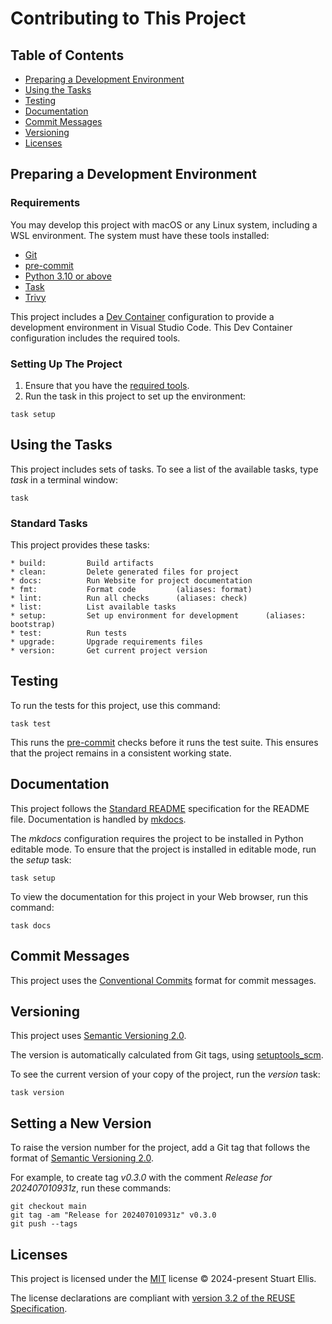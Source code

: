 <!--
SPDX-FileCopyrightText: 2024-present Stuart Ellis <stuart@stuartellis.name>

SPDX-License-Identifier: MIT
-->

# Contributing to This Project

## Table of Contents

- [Preparing a Development Environment](#preparing-a-development-environment)
- [Using the Tasks](#using-the-tasks)
- [Testing](#testing)
- [Documentation](#documentation)
- [Commit Messages](#commit-messages)
- [Versioning](#versioning)
- [Licenses](#licenses)

## Preparing a Development Environment

### Requirements

You may develop this project with macOS or any Linux system, including a WSL environment. The system must have these tools installed:

- [Git](https://www.git-scm.com/)
- [pre-commit](https://pre-commit.com)
- [Python 3.10 or above](https://www.python.org/)
- [Task](https://taskfile.dev/)
- [Trivy](https://aquasecurity.github.io/trivy)

This project includes a [Dev Container](https://code.visualstudio.com/docs/devcontainers/containers) configuration to provide a development environment in Visual Studio Code. This Dev Container configuration includes the required tools.

### Setting Up The Project

1. Ensure that you have the [required tools](#requirements).
2. Run the task in this project to set up the environment:

```shell
task setup
```

## Using the Tasks

This project includes sets of tasks. To see a list of the available tasks, type *task* in a terminal window:

```shell
task
```

### Standard Tasks

This project provides these tasks:

```shell
* build:         Build artifacts
* clean:         Delete generated files for project
* docs:          Run Website for project documentation
* fmt:           Format code         (aliases: format)
* lint:          Run all checks      (aliases: check)
* list:          List available tasks
* setup:         Set up environment for development      (aliases: bootstrap)
* test:          Run tests
* upgrade:       Upgrade requirements files
* version:       Get current project version
```

## Testing

To run the tests for this project, use this command:

```shell
task test
```

This runs the [pre-commit](https://pre-commit.com/) checks before it runs the test suite. This ensures that the project remains in a consistent working state.

## Documentation

This project follows the [Standard README](https://github.com/RichardLitt/standard-readme) specification for the README file. Documentation is handled by [mkdocs](https://www.mkdocs.org).

The *mkdocs* configuration requires the project to be installed in Python editable mode. To ensure that the project is installed in editable mode, run the *setup* task:

```shell
task setup
```

To view the documentation for this project in your Web browser, run this command:

```shell
task docs
```

## Commit Messages

This project uses the [Conventional Commits](https://www.conventionalcommits.org/en/v1.0.0/) format for commit messages.

## Versioning

This project uses [Semantic Versioning 2.0](https://semver.org/spec/v2.0.0.html).

The version is automatically calculated from Git tags, using [setuptools_scm](https://setuptools-scm.readthedocs.io).

To see the current version of your copy of the project, run the *version* task:

```shell
task version
```

## Setting a New Version

To raise the version number for the project, add a Git tag that follows the format of [Semantic Versioning 2.0](https://semver.org/spec/v2.0.0.html).

For example, to create tag *v0.3.0* with the comment *Release for 202407010931z*, run these commands:

```shell
git checkout main
git tag -am "Release for 202407010931z" v0.3.0
git push --tags
```

## Licenses

This project is licensed under the [MIT](https://spdx.org/licenses/MIT.html) license © 2024-present Stuart Ellis.

The license declarations are compliant with [version 3.2 of the REUSE Specification](https://reuse.software/spec/).
